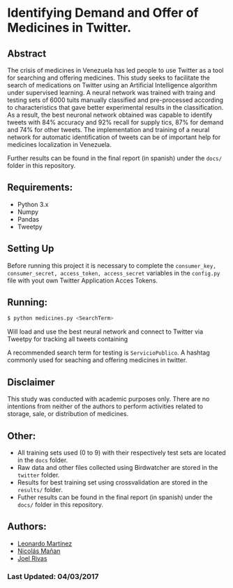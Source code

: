 # Identifying Demand and Offer of Medicines in Twitter.

## Abstract

The crisis of medicines in Venezuela has led people to use Twitter as a tool for searching and offering medicines. This study seeks to facilitate the search of medications on Twitter using an Artificial Intelligence algorithm under supervised learning. A neural network was trained with traing and testing sets of 6000 tuits manually classified and pre-processed according to characteristics that gave better experimental results in the classification. As a result, the best neuronal network obtained was capable to identify tweets with 84% accuracy and 92% recall for supply tics, 87% for demand and
74% for other tweets. The implementation and training of a neural network for automatic identification of tweets can be of important help for medicines localization in Venezuela.

Further results can be found in the final report (in spanish) under the `docs/` folder in this repository.

## Requirements:
  - Python 3.x
  - Numpy
  - Pandas
  - Tweetpy

## Setting Up

  Before running this project it is necessary to complete the `consumer_key,
consumer_secret, access_token, access_secret` variables in the `config.py` file with yout own Twitter Application Acces Tokens.

## Running:

  ```bash
  $ python medicines.py <SearchTerm>
  ```
  Will load and use the best neural network and connect to Twitter via Tweetpy for tracking all tweets containing <SearchTerm>

  A recommended search term for testing is `ServicioPublico`. A hashtag commonly used for seaching and offering medicines in twitter.

## Disclaimer

  This study was conducted with academic purposes only. There are no intentions from neither of the authors to perform activities related to storage, sale, or distribution of medicines.

## Other:
  - All training sets used (0 to 9) with their respectively test sets are located in the `docs` folder.
  - Raw data and other files collected using Birdwatcher are stored in the `twitter` folder.
  - Results for best training set using crossvalidation are stored in the `results/` folder.
  - Futher results can be found in the final report (in spanish) under the `docs/` folder in this repository.


## Authors:
- [Leonardo Martínez](https://github.com/leotms)
- [Nicolás Mañan](https://github.com/nmanan)
- [Joel Rivas](https://github.com/JoelRg)

### Last Updated: 04/03/2017
